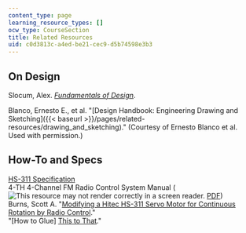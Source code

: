 ```yaml
---
content_type: page
learning_resource_types: []
ocw_type: CourseSection
title: Related Resources
uid: c0d3813c-a4ed-be21-cec9-d5b74598e3b3
---
```


On Design
---------

Slocum, Alex. [_Fundamentals of Design_](http://pergatory.mit.edu/resources/FUNdaMENTALS.html).

Blanco, Ernesto E., et al. "[Design Handbook: Engineering Drawing and Sketching]({{< baseurl >}}/pages/related-resources/drawing_and_sketching)." (Courtesy of Ernesto Blanco et al. Used with permission.)

How-To and Specs
----------------

[HS-311 Specification](https://www.servocity.com/hs-311-servo/)  
4-TH 4-Channel FM Radio Control System Manual (![This resource may not render correctly in a screen reader.](/images/inacessible.gif) [PDF](http://www.towerhobbies.com/products/pdf/towj41.pdf))  
Burns, Scott A. "[Modifying a Hitec HS-311 Servo Motor for Continuous Rotation by Radio Control](http://www.ge.uiuc.edu/s-burns/HS311hack/)."  
"\[How to Glue\] [This to That](http://www.thistothat.com/)."